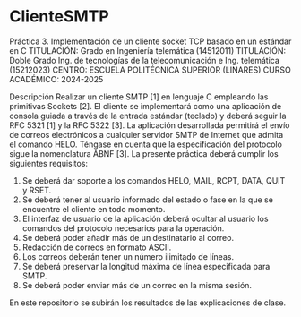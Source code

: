 # ClienteSMTP

Práctica 3. Implementación de un cliente socket TCP basado en un estándar en C
TITULACIÓN: Grado en Ingeniería telemática (14512011)
TITULACIÓN: Doble Grado Ing. de tecnologías de la telecomunicación e Ing. telemática (15212023)
CENTRO: ESCUELA POLITÉCNICA SUPERIOR (LINARES)
CURSO ACADÉMICO: 2024-2025

Descripción
Realizar un cliente SMTP [1] en lenguaje C empleando las primitivas Sockets [2]. El cliente se implementará como una aplicación de consola guiada a través de la entrada estándar (teclado) y deberá seguir la RFC 5321 [1] y la RFC 5322 [3]. La aplicación desarrollada permitirá el envío de correos electrónicos a cualquier servidor SMTP de Internet que admita el comando HELO. Téngase en cuenta que la especificación del protocolo sigue la nomenclatura ABNF [3]. La presente práctica deberá cumplir los siguientes requisitos:
1. Se deberá dar soporte a los comandos HELO, MAIL, RCPT, DATA, QUIT y RSET.
2. Se deberá tener al usuario informado del estado o fase en la que se encuentre el cliente en todo momento.
3. El interfaz de usuario de la aplicación deberá ocultar al usuario los comandos del protocolo necesarios para la operación.
4. Se deberá poder añadir más de un destinatario al correo.
5. Redacción de correos en formato ASCII.
6. Los correos deberán tener un número ilimitado de líneas.
7. Se deberá preservar la longitud máxima de línea especificada para SMTP.
8. Se deberá poder enviar más de un correo en la misma sesión.

En este repositorio se subirán los resultados de las explicaciones de clase.
